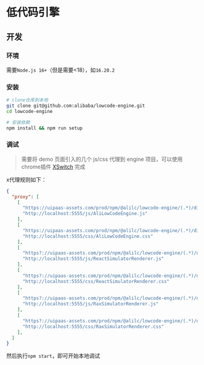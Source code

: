 # 低代码引擎

## 开发

### 环境
需要`Node.js 16+`（但是需要<18），如`16.20.2`

### 安装

```bash
# clone仓库到本地
git clone git@github.com:alibaba/lowcode-engine.git
cd lowcode-engine

# 安装依赖
npm install && npm run setup
```

### 调试

> 需要将 demo 页面引入的几个 js/css 代理到 engine 项目，可以使用chrome插件 [XSwitch](./tools/xswitch.crx) 完成

x代理规则如下：

```json
{
  "proxy": [
    [
      "https://uipaas-assets.com/prod/npm/@alilc/lowcode-engine/(.*)/dist/js/engine-core.js",
      "http://localhost:5555/js/AliLowCodeEngine.js"
    ],
    [
      "https://uipaas-assets.com/prod/npm/@alilc/lowcode-engine/(.*)/dist/css/engine-core.css",
      "http://localhost:5555/css/AliLowCodeEngine.css"
    ],
    [
      "https?://uipaas-assets.com/prod/npm/@alilc/lowcode-engine/(.*)/dist/js/react-simulator-renderer.js",
      "http://localhost:5555/js/ReactSimulatorRenderer.js"
    ],
    [
      "https?://uipaas-assets.com/prod/npm/@alilc/lowcode-engine/(.*)/dist/css/react-simulator-renderer.css",
      "http://localhost:5555/css/ReactSimulatorRenderer.css"
    ],
    [
      "https?://uipaas-assets.com/prod/npm/@alilc/lowcode-engine/(.*)/dist/js/rax-simulator-renderer.js",
      "http://localhost:5555/js/RaxSimulatorRenderer.js"
    ],
    [
      "https?://uipaas-assets.com/prod/npm/@alilc/lowcode-engine/(.*)/dist/css/rax-simulator-renderer.css",
      "http://localhost:5555/css/RaxSimulatorRenderer.css"
    ],
  ]
}
```

然后执行`npm start`，即可开始本地调试
